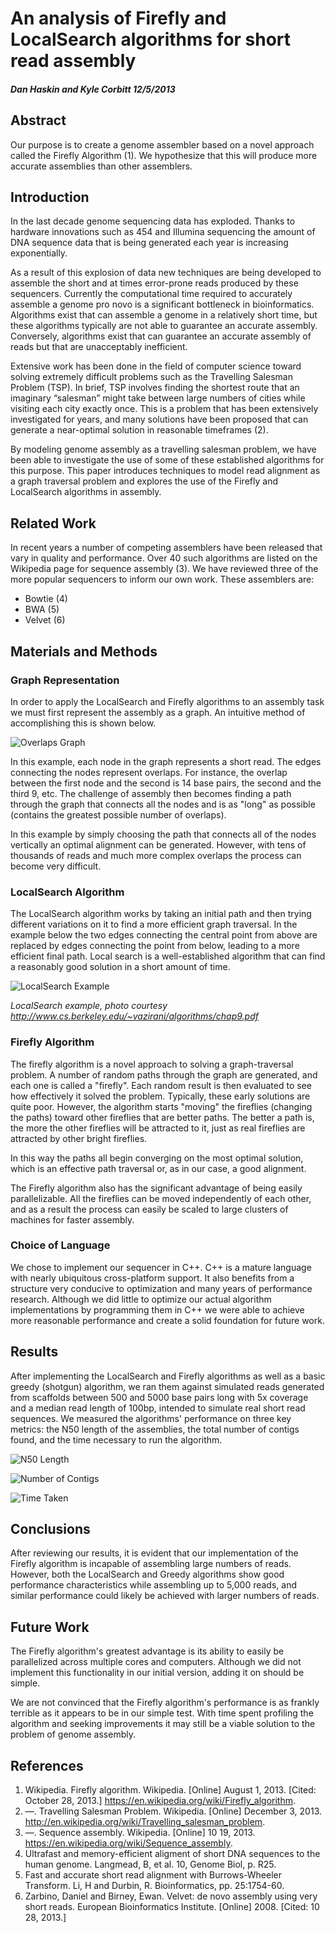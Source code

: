 An analysis of Firefly and LocalSearch algorithms for short read assembly
=========================================================================
#### *Dan Haskin and Kyle Corbitt 12/5/2013*

Abstract
--------
Our purpose is to create a genome assembler based on a novel approach called the Firefly Algorithm (1).  We hypothesize that this will produce more accurate assemblies than other assemblers.

Introduction
------------
In the last decade genome sequencing data has exploded.  Thanks to hardware innovations such as 454 and Illumina sequencing the amount of DNA sequence data that is being generated each year is increasing exponentially.

As a result of this explosion of data new techniques are being developed to assemble the short and at times error-prone reads produced by these sequencers.  Currently the computational time required to accurately assemble a genome pro novo is a significant bottleneck in bioinformatics.  Algorithms exist that can assemble a genome in a relatively short time, but these algorithms typically are not able to guarantee an accurate assembly.  Conversely, algorithms exist that can guarantee an accurate assembly of reads but that are unacceptably inefficient.

Extensive work has been done in the field of computer science toward solving extremely difficult problems such as the Travelling Salesman Problem (TSP).  In brief, TSP involves finding the shortest route that an imaginary “salesman” might take between large numbers of cities while visiting each city exactly once.  This is a problem that has been extensively investigated for years, and many solutions have been proposed that can generate a near-optimal solution in reasonable timeframes (2).

By modeling genome assembly as a travelling salesman problem, we have been able to investigate the use of some of these established algorithms for this purpose.  This paper introduces techniques to model read alignment as a graph traversal problem and explores the use of the Firefly and LocalSearch algorithms in assembly.

Related Work
------------
In recent years a number of competing assemblers have been released that vary in quality and performance.  Over 40 such algorithms are listed on the Wikipedia page for sequence assembly (3).  We have reviewed three of the more popular sequencers to inform our own work.  These assemblers are:

 *	Bowtie (4)
 *	BWA (5)
 *	Velvet (6)

Materials and Methods
---------------------
### Graph Representation
In order to apply the LocalSearch and Firefly algorithms to an assembly task we must first represent the assembly as a graph.  An intuitive method of accomplishing this is shown below.

![Overlaps Graph](example_graph.png "Overlaps Graph")

In this example, each node in the graph represents a short read.  The edges connecting the nodes represent overlaps.  For instance, the overlap between the first node and the second is 14 base pairs, the second and the third 9, etc.  The challenge of assembly then becomes finding a path through the graph that connects all the nodes and is as "long" as possible (contains the greatest possible number of overlaps).

In this example by simply choosing the path that connects all of the nodes vertically an optimal alignment can be generated.  However, with tens of thousands of reads and much more complex overlaps the process can become very difficult.

### LocalSearch Algorithm
The LocalSearch algorithm works by taking an initial path and then trying different variations on it to find a more efficient graph traversal.  In the example below the two edges connecting the central point from above are replaced by edges connecting the point from below, leading to a more efficient final path.  Local search is a well-established algorithm that can find a reasonably good solution in a short amount of time.

![LocalSearch Example](localsearch_example.png "LocalSearch Example")

*LocalSearch example, photo courtesy http://www.cs.berkeley.edu/~vazirani/algorithms/chap9.pdf*

### Firefly Algorithm
The firefly algorithm is a novel approach to solving a graph-traversal problem.  A number of random paths through the graph are generated, and each one is called a "firefly".  Each random result is then evaluated to see how effectively it solved the problem.  Typically, these early solutions are quite poor.  However, the algorithm starts "moving" the fireflies (changing the paths) toward other fireflies that are better paths.  The better a path is, the more the other fireflies will be attracted to it, just as real fireflies are attracted by other bright fireflies.

In this way the paths all begin converging on the most optimal solution, which is an effective path traversal or, as in our case, a good alignment.

The Firefly algorithm also has the significant advantage of being easily parallelizable.  All the fireflies can be moved independently of each other, and as a result the process can easily be scaled to large clusters of machines for faster assembly.

### Choice of Language
We chose to implement our sequencer in C++.  C++ is a mature language with nearly ubiquitous cross-platform support.  It also benefits from a structure very conducive to optimization and many years of performance research.  Although we did little to optimize our actual algorithm implementations by programming them in C++ we were able to achieve more reasonable performance and create a solid foundation for future work.

Results
-------
After implementing the LocalSearch and Firefly algorithms as well as a basic greedy (shotgun) algorithm, we ran them against simulated reads generated from scaffolds between 500 and 5000 base pairs long with 5x coverage and a median read length of 100bp, intended to simulate real short read sequences.  We measured the algorithms' performance on three key metrics: the N50 length of the assemblies, the total number of contigs found, and the time necessary to run the algorithm.

![N50 Length](n50.png)

![Number of Contigs](num_contigs.png)

![Time Taken](assembly_time.png)


Conclusions
-----------
After reviewing our results, it is evident that our implementation of the Firefly algorithm is incapable of assembling large numbers of reads.  However, both the LocalSearch and Greedy algorithms show good performance characteristics while assembling up to 5,000 reads, and similar performance could likely be achieved with larger numbers of reads. 

Future Work
-----------
The Firefly algorithm's greatest advantage is its ability to easily be parallelized across multiple cores and computers.  Although we did not implement this functionality in our initial version, adding it on should be simple.

We are not convinced that the Firefly algorithm's performance is as frankly terrible as it appears to be in our simple test.  With time spent profiling the algorithm and seeking improvements it may still be a viable solution to the problem of genome assembly.

References
----------
1. Wikipedia. Firefly algorithm. Wikipedia. [Online] August 1, 2013. [Cited: October 28, 2013.] https://en.wikipedia.org/wiki/Firefly_algorithm.
2. —. Travelling Salesman Problem. Wikipedia. [Online] December 3, 2013. http://en.wikipedia.org/wiki/Travelling_salesman_problem.
3. —. Sequence assembly. Wikipedia. [Online] 10 19, 2013. https://en.wikipedia.org/wiki/Sequence_assembly.
4. Ultrafast and memory-efficient aligment of short DNA sequences to the human genome. Langmead, B, et al. 10, Genome Biol, p. R25.
5. Fast and accurate short read alignment with Burrows-Wheeler Transform. Li, H and Durbin, R. Bioinformatics, pp. 25:1754-60.
6. Zarbino, Daniel and Birney, Ewan. Velvet: de novo assembly using very short reads. European Bioinformatics Institute. [Online] 2008. [Cited: 10 28, 2013.]
